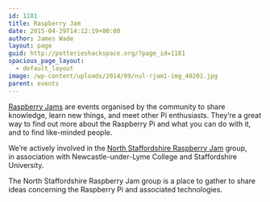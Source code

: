 ```yaml
---
id: 1181
title: Raspberry Jam
date: 2015-04-29T14:12:19+00:00
author: James Wade
layout: page
guid: http://potterieshackspace.org/?page_id=1181
spacious_page_layout:
  - default_layout
image: /wp-content/uploads/2014/09/nul-rjam1-img_40201.jpg
parent: events
---
```

[Raspberry Jams](https://www.raspberrypi.org/jam/) are events organised by the community to share knowledge, learn new things, and meet other Pi enthusiasts. They’re a great way to find out more about the Raspberry Pi and what you can do with it, and to find like-minded people.

We&#8217;re actively involved in the [North Staffordshire Raspberry Jam](https://www.facebook.com/groups/northstaffs.rjam/) group, in association with Newcastle-under-Lyme College and Staffordshire University.

The North Staffordshire Raspberry Jam group is a place to gather to share ideas concerning the Raspberry Pi and associated technologies.